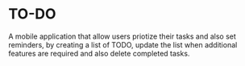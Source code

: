 # TO-DO
A mobile application that allow users priotize their tasks and also set reminders, by creating a list of TODO, update the list when additional features are required and also delete completed tasks.
